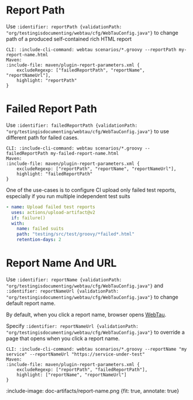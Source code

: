 # Report Path

Use `:identifier: reportPath {validationPath: "org/testingisdocumenting/webtau/cfg/WebTauConfig.java"}` to change 
path of a produced self-contained rich HTML report

```tabs
CLI: :include-cli-command: webtau scenarios/*.groovy --reportPath my-report-name.html
Maven: 
:include-file: maven/plugin-report-parameters.xml {
    excludeRegexp: ["failedReportPath", "reportName", "reportNameUrl"],
    highlight: "reportPath"
}
```

# Failed Report Path

Use `:identifier: failedReportPath {validationPath: "org/testingisdocumenting/webtau/cfg/WebTauConfig.java"}` to 
use different path for failed cases.

```tabs
CLI: :include-cli-command: webtau scenarios/*.groovy --failedReportPath my-failed-report-name.html
Maven: 
:include-file: maven/plugin-report-parameters.xml {
    excludeRegexp: ["reportPath", "reportName", "reportNameUrl"],
    highlight: "failedReportPath"
}
```

One of the use-cases is to configure CI upload only failed test reports, especially if you run multiple independent test suits 

```yaml {title: "GitHub actions upload only failed reports"}
- name: Upload failed test reports
  uses: actions/upload-artifact@v2
  if: failure()
  with:
    name: failed suits 
    path: "testing/src/test/groovy/*failed*.html"
    retention-days: 2
```

# Report Name And URL

Use `:identifier: reportName {validationPath: "org/testingisdocumenting/webtau/cfg/WebTauConfig.java"}` and
`:identifier: reportNameUrl {validationPath: "org/testingisdocumenting/webtau/cfg/WebTauConfig.java"}` to change 
default report name.

By default, when you click a report name, browser opens [WebTau](https://github.com/testingisdocumenting/webtau).

Specify `:identifier: reportNameUrl {validationPath: "org/testingisdocumenting/webtau/cfg/WebTauConfig.java"}` to override a page
that opens when you click a report name.


```tabs
CLI: :include-cli-command: webtau scenarios/*.groovy --reportName "my service" --reportNameUrl "https://service-under-test"
Maven: 
:include-file: maven/plugin-report-parameters.xml {
    excludeRegexp: ["reportPath", "failedReportPath"],
    highlight: ["reportName", "reportNameUrl"]
}
```

:include-image: doc-artifacts/report-name.png {fit: true, annotate: true}

